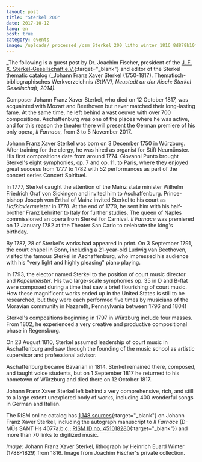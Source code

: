 ```yaml
---
layout: post
title: "Sterkel 200"
date: 2017-10-12
lang: en
post: true
category: events
image: /uploads/_processed_/csm_Sterkel_200_litho_winter_1816_8d878b10ff.jpg
---
```



_The following is a guest post by Dr. Joachim Fischer, president of the [J. F. X. Sterkel-Gesellschaft e.V.](http://www.sterkel-gesellschaft.org/de/){:target="_blank"} and editor of the Sterkel thematic catalog (_Johann Franz Xaver Sterkel (1750-1817). Thematisch-bibliographisches Werkverzeichnis _(StWV), Neustadt an der Aisch: Sterkel Gesellschaft, 2014)._

Composer Johann Franz Xaver Sterkel, who died on 12 October 1817, was acquainted with Mozart and Beethoven but never matched their long-lasting fame. At the same time, he left behind a vast oeuvre with over 700 compositions. Aschaffenburg was one of the places where he was active, and for this reason the theater there will present the German premiere of his only opera, _Il Farnace_, from 3 to 5 November 2017.

Johann Franz Xaver Sterkel was born on 3 December 1750 in Würzburg. After training for the clergy, he was hired as organist for Stift Neumünster. His first compositions date from around 1774. Giovanni Punto brought Sterkel's eight symphonies, op. 7 and op. 11, to Paris, where they enjoyed great success from 1777 to 1782 with 52 performances as part of the concert series Concert Spirituel.

In 1777, Sterkel caught the attention of the Mainz state minister Wilhelm Friedrich Graf von Sickingen and invited him to Aschaffenburg. Prince-bishop Joseph von Erthal of Mainz invited Sterkel to his court as _Hofklaviermeister_ in 1778. At the end of 1779, he sent him with his half-brother Franz Lehritter to Italy for further studies. The queen of Naples commissioned an opera from Sterkel for Carnival. _Il Farnace_ was premiered on 12 January 1782 at the Theater San Carlo to celebrate the king's birthday.

By 1787, 28 of Sterkel's works had appeared in print. On 3 September 1791, the court chapel in Bonn, including a 21-year-old Ludwig van Beethoven, visited the famous Sterkel in Aschaffenburg, who impressed his audience with his "very light and highly pleasing" piano playing.

In 1793, the elector named Sterkel to the position of court music director and _Kapellmeister_. His two large-scale symphonies op. 35 in D and B-flat were composed during a time that saw a brief flourishing of court music. How these magnificent works ended up in the United States is still to be researched, but they were each performed five times by musicians of the Moravian community in Nazareth, Pennsylvania between 1796 and 1804!

Sterkel's compositions beginning in 1797 in Würzburg include four masses. From 1802, he experienced a very creative and productive compositional phase in Regensburg.

On 23 August 1810, Sterkel assumed leadership of court music in Aschaffenburg and saw through the founding of the music school as artistic supervisor and professional advisor.

Aschaffenburg became Bavarian in 1814. Sterkel remained there, composed, and taught voice students, but on 1 September 1817 he returned to his hometown of Würzburg and died there on 12 October 1817.

Johann Franz Xaver Sterkel left behind a very comprehensive, rich, and still to a large extent unexplored body of works, including 400 wonderful songs in German and Italian.

The RISM online catalog has [1,148 sources](https://opac.rism.info/search?View=rism&author=Sterkel+Franz+Xaver&Language=en){:target="_blank"} on Johann Franz Xaver Sterkel, including the autograph manuscript to _Il Farnace_ (D-MÜs SANT Hs 4077a.b.c.; [RISM ID no. 451018280](https://opac.rism.info/search?id=451018280&Language=en){:target="_blank"}) and more than 70 links to digitized music.


_Image_: Johann Franz Xaver Sterkel, lithograph by Heinrich Euard Winter (1788-1829) from 1816. Image from Joachim Fischer's private collection.



<script type="text/javascript">var switchTo5x=true;</script><script type="text/javascript" src="http://w.sharethis.com/button/buttons.js"></script><script type="text/javascript">stLight.options({publisher: "9b601438-1ce1-49d8-bfd7-9cff5df54c17", doNotHash: false, doNotCopy: false, hashAddressBar: false});</script>
